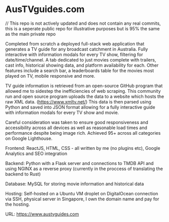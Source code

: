 # AusTVguides.com

// This repo is not actively updated and does not contain any real commits, this is a seperate public repo for illustrative purposes but is 95% the same as the main private repo

Completed from scratch a deployed full-stack web application that generates a TV guide for any broadcast catchment in Australia. 
Fully interactive with information modals for every TV show, filtering for date/time/channel.
A tab dedicated to just movies complete with trailers, cast info, historical showing data, and platform availability for each.
Other features include a search bar, a leaderboards table for the movies most played on TV, mobile responsive and more. 

TV guide information is retrieved from an open-source GitHub program that allowed me to sidestep the inefficiencies of web scraping. 
This community run and open source program uploads the data to a website which hosts the raw XML data. (https://www.xmltv.net/)
This data is then parsed using Python and saved into JSON format allowing for a fully interactive guide with information modals for every TV show and movie.

Careful consideration was taken to ensure good responsiveness and accessibility across all devices as well as reasonable load times and performance despite being image rich. Achieved 95+ across all categories on Google Lighthouse.  

Frontend: ReactJS, HTML, CSS - all written by me (no plugins etc), Google Analytics and SEO integration 

Backend: Python with a Flask server and connections to TMDB API and using NGINX as a reverse proxy (currently in the proccess of translating the backend to Rust)

Database: MySQL for storing movie information and historical data 

Hosting: Self-hosted on a Ubuntu VM droplet on DigitalOcean connection via SSH, physical server in Singapore, I own the domain name and pay for the hosting. 


URL: https://www.austvguides.com
